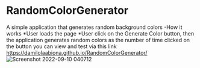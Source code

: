 # RandomColorGenerator
A simple application that generates random background colors
-How it works
*User loads the page
*User click on the Generate Color button, then the application generates random colors as the number of time clicked on the button
you can view and test via this link https://damilolaabiona.github.io/RandomColorGenerator/
![Screenshot 2022-09-10 040712](https://user-images.githubusercontent.com/99470227/189466469-5af35737-aaf5-4a45-95f3-e4ca8fa2364d.jpg)
